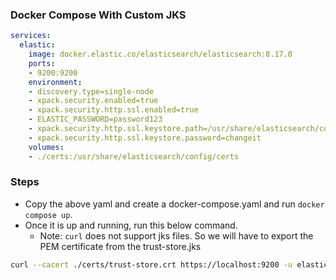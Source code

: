 
### Docker Compose With Custom JKS

```yaml
services:
  elastic:
    image: docker.elastic.co/elasticsearch/elasticsearch:8.17.0
    ports:
    - 9200:9200
    environment:
    - discovery.type=single-node
    - xpack.security.enabled=true
    - xpack.security.http.ssl.enabled=true
    - ELASTIC_PASSWORD=password123
    - xpack.security.http.ssl.keystore.path=/usr/share/elasticsearch/config/certs/elastic.keystore.jks
    - xpack.security.http.ssl.keystore.password=changeit
    volumes:
    - ./certs:/usr/share/elasticsearch/config/certs   
```

### Steps

- Copy the above yaml and create a docker-compose.yaml and run `docker compose up`.
- Once it is up and running, run this below command.
    - Note: `curl` does not support jks files. So we will have to export the PEM certificate from the trust-store.jks
```sh
curl --cacert ./certs/trust-store.crt https://localhost:9200 -u elastic:password123 
```

